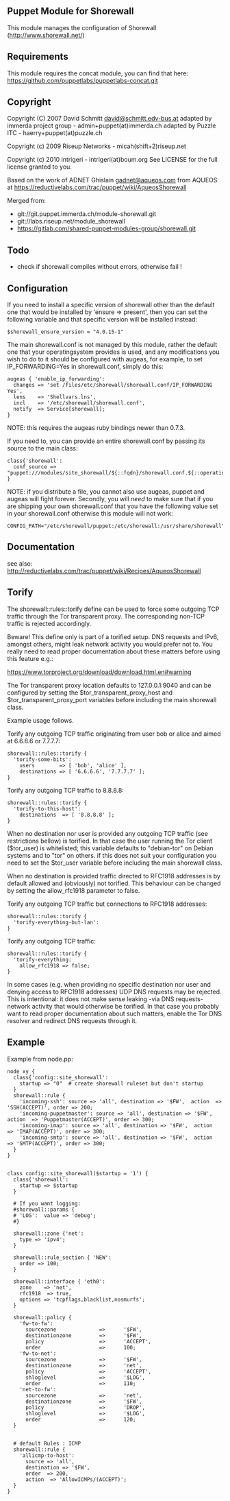 Puppet Module for Shorewall
---------------------------
This module manages the configuration of Shorewall (http://www.shorewall.net/)

Requirements
------------

This module requires the concat module, you can find that here:
https://github.com/puppetlabs/puppetlabs-concat.git

Copyright
---------

Copyright (C) 2007 David Schmitt <david@schmitt.edv-bus.at>
adapted by immerda project group - admin+puppet(at)immerda.ch
adapted by Puzzle ITC - haerry+puppet(at)puzzle.ch

Copyright (c) 2009 Riseup Networks - micah(shift+2)riseup.net

Copyright (c) 2010 intrigeri - intrigeri(at)boum.org
See LICENSE for the full license granted to you.

Based on the work of ADNET Ghislain <gadnet@aqueos.com> from AQUEOS
at https://reductivelabs.com/trac/puppet/wiki/AqueosShorewall

Merged from:
- git://git.puppet.immerda.ch/module-shorewall.git
- git://labs.riseup.net/module_shorewall
- https://gitlab.com/shared-puppet-modules-group/shorewall.git


Todo
----
- check if shorewall compiles without errors, otherwise fail !

Configuration
-------------

If you need to install a specific version of shorewall other than
the default one that would be installed by 'ensure => present', then
you can set the following variable and that specific version will be
installed instead:

    $shorewall_ensure_version = "4.0.15-1"

The main shorewall.conf is not managed by this module, rather the default one
that your operatingsystem provides is used, and any modifications you wish to do
to it should be configured with augeas, for example, to set IP_FORWARDING=Yes in
shorewall.conf, simply do this:

    augeas { 'enable_ip_forwarding':
      changes => 'set /files/etc/shorewall/shorewall.conf/IP_FORWARDING Yes',
      lens    => 'Shellvars.lns',
      incl    => '/etc/shorewall/shorewall.conf',
      notify  => Service[shorewall];
    }

NOTE: this requires the augeas ruby bindings newer than 0.7.3.

If you need to, you can provide an entire shorewall.conf by passing its
source to the main class:

    class{'shorewall':
      conf_source => "puppet:///modules/site_shorewall/${::fqdn}/shorewall.conf.${::operatingsystem}",
    }

NOTE: if you distribute a file, you cannot also use augeas, puppet and augeas
will fight forever. Secondly, you will *need* to make sure that if you are shipping your own
shorewall.conf that you have the following value set in your shorewall.conf otherwise this
module will not work:

    CONFIG_PATH="/etc/shorewall/puppet:/etc/shorewall:/usr/share/shorewall"

Documentation
-------------

see also: http://reductivelabs.com/trac/puppet/wiki/Recipes/AqueosShorewall

Torify
------

The shorewall::rules::torify define can be used to force some outgoing
TCP traffic through the Tor transparent proxy. The corresponding
non-TCP traffic is rejected accordingly.

Beware! This define only is part of a torified setup. DNS requests and
IPv6, amongst others, might leak network activity you would prefer not
to. You really need to read proper documentation about these matters
before using this feature e.g.:

  https://www.torproject.org/download/download.html.en#warning

The Tor transparent proxy location defaults to 127.0.0.1:9040 and can
be configured by setting the $tor_transparent_proxy_host and
$tor_transparent_proxy_port variables before including the main
shorewall class.

Example usage follows.

Torify any outgoing TCP traffic originating from user bob or alice and
aimed at 6.6.6.6 or 7.7.7.7:

    shorewall::rules::torify {
      'torify-some-bits':
        users        => [ 'bob', 'alice' ],
        destinations => [ '6.6.6.6', '7.7.7.7' ];
    }

Torify any outgoing TCP traffic to 8.8.8.8:

    shorewall::rules::torify {
      'torify-to-this-host':
        destinations  => [ '8.8.8.8' ];
    }

When no destination nor user is provided any outgoing TCP traffic (see
restrictions bellow) is torified. In that case the user running the
Tor client ($tor_user) is whitelisted; this variable defaults to
"debian-tor" on Debian systems and to "tor" on others. if this does
not suit your configuration you need to set the $tor_user variable
before including the main shorewall class.

When no destination is provided traffic directed to RFC1918 addresses
is by default allowed and (obviously) not torified. This behaviour can
be changed by setting the allow_rfc1918 parameter to false.

Torify any outgoing TCP traffic but connections to RFC1918 addresses:

    shorewall::rules::torify {
      'torify-everything-but-lan':
    }

Torify any outgoing TCP traffic:

    shorewall::rules::torify {
      'torify-everything:
        allow_rfc1918 => false;
    }

In some cases (e.g. when providing no specific destination nor user
and denying access to RFC1918 addresses) UDP DNS requests may be
rejected. This is intentional: it does not make sense leaking -via DNS
requests- network activity that would otherwise be torified. In that
case you probably want to read proper documentation about such
matters, enable the Tor DNS resolver and redirect DNS requests through
it.

Example
-------

Example from node.pp:

    node xy {
      class{'config::site_shorewall':
        startup => "0"  # create shorewall ruleset but don't startup
      }
      shorewall::rule {
        'incoming-ssh': source => 'all', destination => '$FW',  action  => 'SSH(ACCEPT)', order => 200;
        'incoming-puppetmaster': source => 'all', destination => '$FW',  action  => 'Puppetmaster(ACCEPT)', order => 300;
        'incoming-imap': source => 'all', destination => '$FW',  action  => 'IMAP(ACCEPT)', order => 300;
        'incoming-smtp': source => 'all', destination => '$FW',  action  => 'SMTP(ACCEPT)', order => 300;
      }
    }


    class config::site_shorewall($startup = '1') {
      class{'shorewall':
        startup => $startup
      }

      # If you want logging:
      #shorewall::params {
      # 'LOG':  value => 'debug';
      #}

      shorewall::zone {'net':
        type => 'ipv4';
      }

      shorewall::rule_section { 'NEW':
        order => 100;
      }

      shorewall::interface { 'eth0':
        zone    => 'net',
        rfc1918  => true,
        options => 'tcpflags,blacklist,nosmurfs';
      }

      shorewall::policy {
        'fw-to-fw':
          sourcezone              =>      '$FW',
          destinationzone         =>      '$FW',
          policy                  =>      'ACCEPT',
          order                   =>      100;
        'fw-to-net':
          sourcezone              =>      '$FW',
          destinationzone         =>      'net',
          policy                  =>      'ACCEPT',
          shloglevel              =>      '$LOG',
          order                   =>      110;
        'net-to-fw':
          sourcezone              =>      'net',
          destinationzone         =>      '$FW',
          policy                  =>      'DROP',
          shloglevel              =>      '$LOG',
          order                   =>      120;
      }


      # default Rules : ICMP
      shorewall::rule {
        'allicmp-to-host':
          source => 'all',
          destination => '$FW',
          order  => 200,
          action  => 'AllowICMPs/(ACCEPT)';
      }
    }


